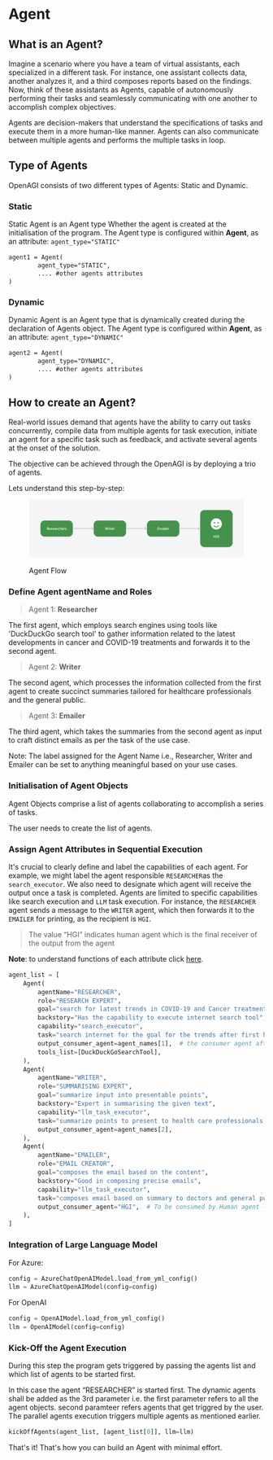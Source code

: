 # Agent

## What is an Agent?

Imagine a scenario where you have a team of virtual assistants, each specialized in a different task. For instance, one assistant collects data, another analyzes it, and a third composes reports based on the findings. Now, think of these assistants as Agents, capable of autonomously performing their tasks and seamlessly communicating with one another to accomplish complex objectives.

Agents are decision-makers that understand the specifications of tasks and execute them in a more human-like manner. Agents can also communicate between multiple agents and performs the multiple tasks in loop.

## Type of Agents

OpenAGI consists of two different types of Agents: Static and Dynamic.

### Static

Static Agent is an Agent type Whether the agent is created at the initialisation of the program. The Agent type is configured within **Agent**, as an attribute: `agent_type="STATIC"`

```
agent1 = Agent(
        agent_type="STATIC",
        .... #other agents attributes
)
```

### Dynamic

Dynamic Agent is an Agent type that is dynamically created during the declaration of Agents object. The Agent type is configured within **Agent**, as an attribute: `agent_type="DYNAMIC"`

```
agent2 = Agent(
        agent_type="DYNAMIC",
        .... #other agents attributes
)
```

## How to create an Agent?

Real-world issues demand that agents have the ability to carry out tasks concurrently, compile data from multiple agents for task execution, initiate an agent for a specific task such as feedback, and activate several agents at the onset of the solution.

The objective can be achieved through the OpenAGI is by deploying a trio of agents.

Lets understand this step-by-step:

<figure><img src="../.gitbook/assets/1.png" alt=""><figcaption><p>Agent Flow</p></figcaption></figure>

### Define Agent agentName and Roles

> Agent 1: **Researcher**

The first agent, which employs search engines using tools like 'DuckDuckGo search tool' to gather information related to the latest developments in cancer and COVID-19 treatments and forwards it to the second agent.

> Agent 2: **Writer**

The second agent, which processes the information collected from the first agent to create succinct summaries tailored for healthcare professionals and the general public.

> Agent 3: **Emailer**

The third agent, which takes the summaries from the second agent as input to craft distinct emails as per the task of the use case.

Note: The label assigned for the Agent Name i.e., Researcher, Writer and Emailer can be set to anything meaningful based on your use cases.

### Initialisation of Agent Objects

Agent Objects comprise a list of agents collaborating to accomplish a series of tasks.

The user needs to create the list of agents.

### Assign Agent Attributes in Sequential Execution

It's crucial to clearly define and label the capabilities of each agent. For example, we might label the agent responsible `RESEARCHER`as the `search_executor`. We also need to designate which agent will receive the output once a task is completed. Agents are limited to specific capabilities like search execution and `LLM` task execution. For instance, the `RESEARCHER` agent sends a message to the `WRITER` agent, which then forwards it to the `EMAILER` for printing, as the recipient is `HGI`.

> The value “HGI” indicates human agent which is the final receiver of the output from the agent

**Note**: to understand functions of each attribute click [here](https://openagi.aiplanet.com/components/agent-attributes).

```python
agent_list = [
    Agent(
        agentName="RESEARCHER",
        role="RESEARCH EXPERT",
        goal="search for latest trends in COVID-19 and Cancer treatment that includes medicines, physical exercises, overall management and prevention aspects",
        backstory="Has the capability to execute internet search tool",
        capability="search_executor",
        task="search internet for the goal for the trends after first half of 2023",
        output_consumer_agent=agent_names[1],  # the consumer agent after executing task
        tools_list=[DuckDuckGoSearchTool],
    ),
    Agent(
        agentName="WRITER",
        role="SUMMARISING EXPERT",
        goal="summarize input into presentable points",
        backstory="Expert in summarising the given text",
        capability="llm_task_executor",
        task="summarize points to present to health care professionals and general public separately",
        output_consumer_agent=agent_names[2],
    ),
    Agent(
        agentName="EMAILER",
        role="EMAIL CREATOR",
        goal="composes the email based on the content",
        backstory="Good in composing precise emails",
        capability="llm_task_executor",
        task="composes email based on summary to doctors and general public separately into a file with subject-summary and details",
        output_consumer_agent="HGI",  # To be consumed by Human agent - output will be printed
    ),
]
```

### Integration of Large Language Model

For Azure:

```python
config = AzureChatOpenAIModel.load_from_yml_config()
llm = AzureChatOpenAIModel(config=config)
```

For OpenAI

```python
config = OpenAIModel.load_from_yml_config()
llm = OpenAIModel(config=config)
```

### Kick-Off the Agent Execution

During this step the program gets triggered by passing the agents list and which list of agents to be started first.

In this case the agent “RESEARCHER” is started first. The dynamic agents shall be added as the 3rd parameter i.e. the first parameter refers to all the agent objects. second paramteer refers agents that get triggred by the user. The parallel agents execution triggers multiple agents as mentioned earlier.

```python
kickOffAgents(agent_list, [agent_list[0]], llm=llm)
```

That's it! That's how you can build an Agent with minimal effort.
